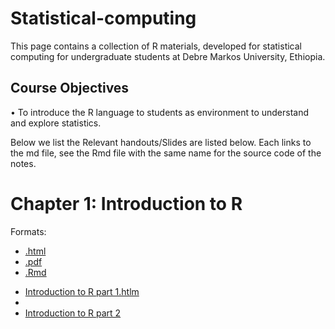 # Statistical-computing

This page contains a collection of R materials, developed for statistical computing for undergraduate students at Debre Markos University, Ethiopia. 

## Course Objectives
•	 To introduce the R language to students as environment to understand and explore statistics.

Below we list the 
Relevant handouts/Slides are listed below. Each links to the md file, see the Rmd file with the same name for the source code of the notes. 

# Chapter 1: Introduction to R

Formats:
- [.html](https://github.com/Yebelay/Statistical-computing/blob/main/Chapter%201/Introduction%20to%20R-Part%201/Introduction%20to%20R-Part%20one.htlm)
- [.pdf]()
- [.Rmd](https://github.com/Yebelay/Statistical-computing/blob/main/Chapter%201/Introduction%20to%20R-Part%201/Introduction%20to%20R-Part%20one.Rmd)

* [Introduction to R part 1.htlm](https://github.com/Yebelay/Statistical-computing/blob/main/Chapter%201/Introduction%20to%20R-Part%201/Introduction%20to%20R-Part%20one.htlm) 
* 
* [Introduction to R part 2](tutorials/R_basics_2_data_and_functions.md) 

